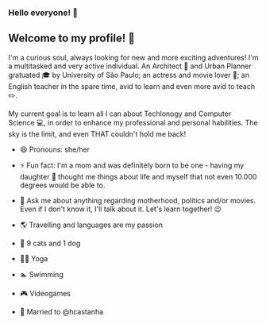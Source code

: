 ### Hello everyone! 👋

## Welcome to my profile! :purple_heart:

I'm a curious soul, always looking for new and more exciting adventures! 
I'm a multitasked and very active individual. An Architect :triangular_ruler: and Urban Planner gratuated :mortar_board: by University of São Paulo; an actress and movie lover :movie_camera:; an English teacher in the spare time, avid to learn and even more avid to teach :pencil2:. 

My current goal is to learn all I can about Techlonogy and Computer Science :computer:, in order to enhance my professional and personal habilities. The sky is the limit, and even THAT couldn't hold me back!

- 😄 Pronouns: she/her
- ⚡ Fun fact: I'm a mom and was definitely born to be one - having my daughter :baby: thought me things about life and myself that not even 10.000 degrees would be able to. 
- 💬 Ask me about anything regarding motherhood, politics and/or movies. Even if I don't know it, I'll talk about it. Let's learn together! :wink:
-  :earth_americas: Travelling and languages are my passion
-  :paw_prints: 9 cats and 1 dog
-  :ok_woman: Yoga
-  :swimmer: Swimming
-  :video_game: Videogames

-  :couple_with_heart: Married to @hcastanha

